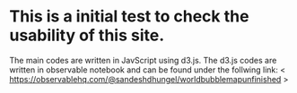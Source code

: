 # This is a initial test to check the usability of this site.
The main codes are written in JavScript using d3.js.
The d3.js codes are written in observable notebook and can be found under the follwing link:
< https://observablehq.com/@sandeshdhungel/worldbubblemapunfinished >
